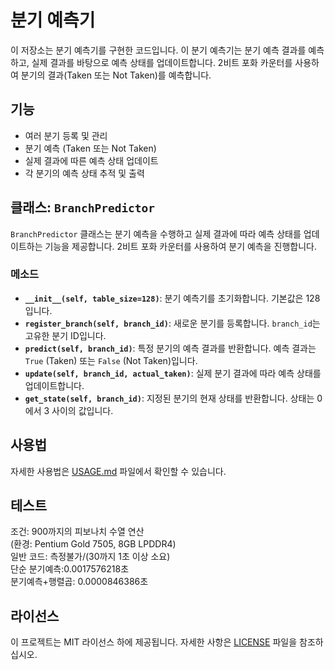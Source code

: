 # 분기 예측기

이 저장소는 분기 예측기를 구현한 코드입니다. 이 분기 예측기는 분기 예측 결과를 예측하고, 실제 결과를 바탕으로 예측 상태를 업데이트합니다. 2비트 포화 카운터를 사용하여 분기의 결과(Taken 또는 Not Taken)를 예측합니다.

## 기능

- 여러 분기 등록 및 관리
- 분기 예측 (Taken 또는 Not Taken)
- 실제 결과에 따른 예측 상태 업데이트
- 각 분기의 예측 상태 추적 및 출력

## 클래스: `BranchPredictor`

`BranchPredictor` 클래스는 분기 예측을 수행하고 실제 결과에 따라 예측 상태를 업데이트하는 기능을 제공합니다. 2비트 포화 카운터를 사용하여 분기 예측을 진행합니다.

### 메소드

- **`__init__(self, table_size=128)`**: 분기 예측기를 초기화합니다. 기본값은 128입니다.
- **`register_branch(self, branch_id)`**: 새로운 분기를 등록합니다. `branch_id`는 고유한 분기 ID입니다.
- **`predict(self, branch_id)`**: 특정 분기의 예측 결과를 반환합니다. 예측 결과는 `True` (Taken) 또는 `False` (Not Taken)입니다.
- **`update(self, branch_id, actual_taken)`**: 실제 분기 결과에 따라 예측 상태를 업데이트합니다.
- **`get_state(self, branch_id)`**: 지정된 분기의 현재 상태를 반환합니다. 상태는 0에서 3 사이의 값입니다.

## 사용법

자세한 사용법은 [USAGE.md](USAGE.md) 파일에서 확인할 수 있습니다.
## 테스트
조건: 900까지의 피보나치 수열 연산   
(환경: Pentium Gold 7505, 8GB LPDDR4)   
일반 코드: 측정불가/(30까지 1초 이상 소요)   
단순 분기예측:0.0017576218초   
분기예측+행렬곱: 0.0000846386초   

## 라이선스

이 프로젝트는 MIT 라이선스 하에 제공됩니다. 자세한 사항은 [LICENSE](LICENSE) 파일을 참조하십시오.
